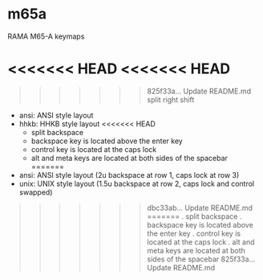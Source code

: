 # m65a
RAMA M65-A keymaps

<<<<<<< HEAD
<<<<<<< HEAD
=======
>>>>>>> 825f33a... Update README.md
split right shift

- ansi: ANSI style layout
- hhkb: HHKB style layout
<<<<<<< HEAD
  - split backspace
  - backspace key is located above the enter key
  - control key is located at the caps lock
  - alt and meta keys are located at both sides of the spacebar
=======
- ansi: ANSI style layout (2u backspace at row 1, caps lock at row 3)
- unix: UNIX style layout (1.5u backspace at row 2, caps lock and control swapped)
>>>>>>> dbc33ab... Update README.md
=======
  . split backspace
  . backspace key is located above the enter key
  . control key is located at the caps lock
  . alt and meta keys are located at both sides of the spacebar
>>>>>>> 825f33a... Update README.md
